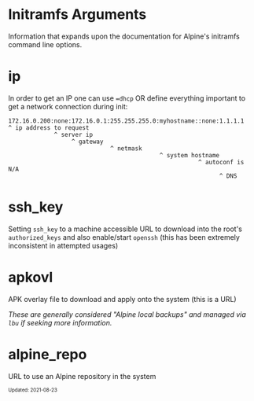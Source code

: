 Initramfs Arguments
===

Information that expands upon the documentation for Alpine's initramfs command
line options.

# ip

In order to get an IP one can use `=dhcp` OR define everything important
to get a network connection during init:

```
172.16.0.200:none:172.16.0.1:255.255.255.0:myhostname::none:1.1.1.1
^ ip address to request
             ^ server ip
                  ^ gateway
                             ^ netmask
                                           ^ system hostname
                                                      ^ autoconf is N/A
                                                            ^ DNS
```

# ssh_key

Setting `ssh_key` to a machine accessible URL to download into the root's
`authorized_keys` and also enable/start `openssh` (this has been extremely
inconsistent in attempted usages)

# apkovl

APK overlay file to download and apply onto the system (this is a URL)

_These are generally considered "Alpine local backups" and managed via `lbu`
if seeking more information._

# alpine_repo

URL to use an Alpine repository in the system

<sub><sup>Updated: 2021-08-23</sup></sub>
